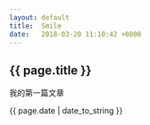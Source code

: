 ```yaml
---
layout: default
title:  Smile
date:   2018-03-20 11:10:42 +0800
---
```

<h2>{{ page.title }}</h2>
<p>我的第一篇文章</p>
<p>{{ page.date | date_to_string }}</p>

